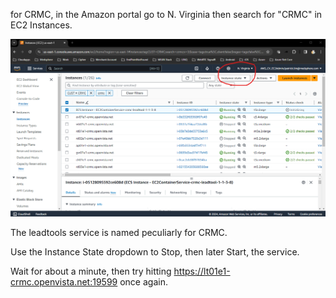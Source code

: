 for CRMC, in the Amazon portal go to N. Virginia then search for "CRMC" in EC2 Instances.

![image.png](/.attachments/image-04b04ce2-2559-446d-9f79-ab257b1f4edb.png)

The leadtools service is named peculiarly for CRMC.

Use the Instance State dropdown to Stop, then later Start, the service.

Wait for about a minute, then try hitting https://lt01e1-crmc.openvista.net:19599 once again.